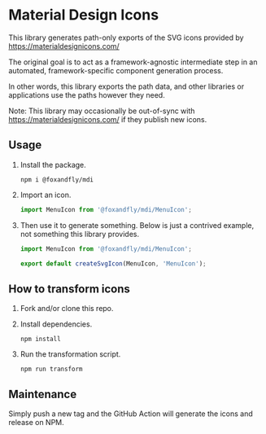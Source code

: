 # Material Design Icons

This library generates path-only exports of the SVG icons provided by
https://materialdesignicons.com/

The original goal is to act as a framework-agnostic intermediate step in an
automated, framework-specific component generation process.

In other words, this library exports the path data, and other libraries
or applications use the paths however they need.

Note: This library may occasionally be out-of-sync with https://materialdesignicons.com/
if they publish new icons.

## Usage

1. Install the package.

   ```console
   npm i @foxandfly/mdi
   ```

2. Import an icon.

   ```javascript
   import MenuIcon from '@foxandfly/mdi/MenuIcon';
   ```

3. Then use it to generate something. Below is just a contrived example, not
   something this library provides.

   ```javascript
   import MenuIcon from '@foxandfly/mdi/MenuIcon';

   export default createSvgIcon(MenuIcon, 'MenuIcon');
   ```

## How to transform icons

1. Fork and/or clone this repo.

2. Install dependencies.

   ```console
   npm install
   ```

3. Run the transformation script.

   ```console
   npm run transform
   ```

## Maintenance

Simply push a new tag and the GitHub Action will generate the icons and release on NPM.